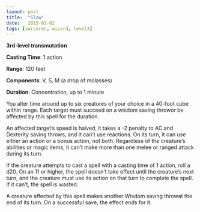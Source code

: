 ```yaml
---
layout: post
title:  "Slow"
date:   2015-01-02
tags: [sorcerer, wizard, level3]
---
```


**3rd-level transmutation**

**Casting Time**: 1 action

**Range**: 120 feet

**Components**: V, S, M (a drop of molasses)

**Duration**: Concentration, up to 1 minute

You alter time around up to six creatures of your choice in a 40-foot cube within range. Each target must succeed on a wisdom saving throwor be affected by this spell for the duration.

An affected target’s speed is halved, it takes a -2 penalty to AC and Dexterity saving throws, and it can’t use reactions. On its turn, it can use either an action or a bonus action, not both. Regardless of the creature’s abilities or magic items, it can’t make more than one melee or ranged attack during its turn.

If the creature attempts to cast a spell with a casting time of 1 action, roll a d20. On an 11 or higher, the spell doesn’t take effect until the creature’s next turn, and the creature must use its action on that turn to complete the spell. If it can’t, the spell is wasted.

A creature affected by this spell makes another Wisdom saving throwat the end of its turn. On a successful save, the effect ends for it.
